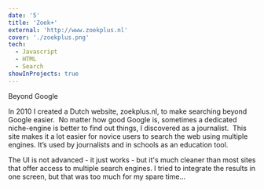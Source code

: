 ```yaml
---
date: '5'
title: 'Zoek+'
external: 'http://www.zoekplus.nl'
cover: './zoekplus.png'
tech:
  - Javascript
  - HTML
  - Search
showInProjects: true
---
```


Beyond Google

In 2010 I created a Dutch website, zoekplus.nl, to make searching beyond Google easier.
​
No matter how good Google is, sometimes a dedicated niche-engine is better to find out things, I discovered as a journalist.
​
This site makes it a lot easier for novice users to search the web using multiple engines. It’s used by journalists and in schools as an education tool.

The UI is not advanced - it just works - but it's much cleaner than most sites that offer access to multiple search engines. I tried to integrate the results in one screen, but that was too much for my spare time...
